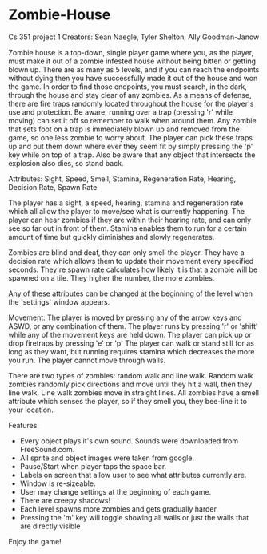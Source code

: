 # Zombie-House
Cs 351 project 1
Creators: Sean Naegle, Tyler Shelton, Ally Goodman-Janow

Zombie house is a top-down, single player game where you, as the player, must make it out of a zombie infested house without being bitten or getting blown up. There are as many as 5 levels, and if you can reach the endpoints without dying then you have successfully made it out of the house and won the game. In order to find those endpoints, you must search, in the dark, through the house and stay clear of any zombies. As a means of defense, there are fire traps randomly located throughout the house for the player's use and protection. Be aware, running over a trap (pressing 'r' while moving) can set it off so remember to walk when around them. Any zombie that sets foot on a trap is immediately blown up and removed from the game, so one less zombie to worry about. The player can pick these traps up and put them down where ever they seem fit by simply pressing the 'p' key while on top of a trap. Also be aware that any object that intersects the explosion also dies, so stand back. 

Attributes: Sight, Speed, Smell, Stamina, Regeneration Rate, Hearing, Decision Rate, Spawn Rate

The player has a sight, a speed, hearing, stamina and regeneration rate which all allow the player to move/see what is currently happening. The player can hear zombies if they are within their hearing rate, and can only see so far out in front of them. Stamina enables them to run for a certain amount of time but quickly diminishes and slowly regenerates. 

Zombies are blind and deaf, they can only smell the player. They have a decision rate which allows them to update their movement every specified seconds. They're spawn rate calculates how likely it is that a zombie will be spawned on a tile. They higher the number, the more zombies. 

Any of these attributes can be changed at the beginning of the level when the 'settings' window appears. 

Movement:
The player is moved by pressing any of the arrow keys and ASWD, or any combination of them. 
The player runs by pressing 'r' or 'shift' while any of the movement keys are held down.
The player can pick up or drop firetraps by pressing 'e' or 'p'
The player can walk or stand still for as long as they want, but running requires stamina which decreases the more you run.
The player cannot move through walls.

There are two types of zombies: random walk and line walk.
Random walk zombies randomly pick directions and move until they hit a wall, then they line walk.
Line walk zombies move in straight lines.
All zombies have a smell attribute which senses the player, so if they smell you, they bee-line it to your location. 

Features:
- Every object plays it's own sound. Sounds were downloaded from FreeSound.com.
- All sprite and object images were taken from google.
- Pause/Start when player taps the space bar. 
- Labels on screen that allow user to see what attributes currently are.
- Window is re-sizeable.
- User may change settings at the beginning of each game. 
- There are creepy shadows!
- Each level spawns more zombies and gets gradually harder.
- Pressing the 'm' key will toggle showing all walls or just the walls that are directly visible


Enjoy the game!

